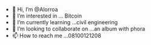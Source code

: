 - 👋 Hi, I’m @Alorroa
- 👀 I’m interested in ... Bitcoin
- 🌱 I’m currently learning ...civil engineering
- 💞️ I’m looking to collaborate on ...an album with phora
- 📫 How to reach me ...08100121208

<!---
Alorroa/Alorroa is a ✨ special ✨ repository because its `README.md` (this file) appears on your GitHub profile.
You can click the Preview link to take a look at your changes.
--->
